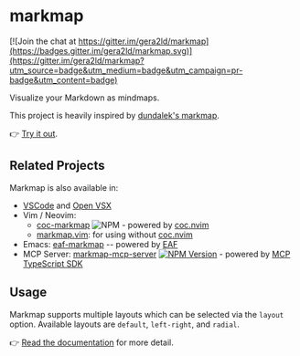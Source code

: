 # markmap

[![Join the chat at https://gitter.im/gera2ld/markmap](https://badges.gitter.im/gera2ld/markmap.svg)](https://gitter.im/gera2ld/markmap?utm_source=badge&utm_medium=badge&utm_campaign=pr-badge&utm_content=badge)

Visualize your Markdown as mindmaps.

This project is heavily inspired by [dundalek's markmap](https://github.com/dundalek/markmap).

👉 [Try it out](https://markmap.js.org/repl).

## Related Projects

Markmap is also available in:

- [VSCode](https://marketplace.visualstudio.com/items?itemName=gera2ld.markmap-vscode) and [Open VSX](https://open-vsx.org/extension/gera2ld/markmap-vscode)
- Vim / Neovim:
  - [coc-markmap](https://github.com/gera2ld/coc-markmap) ![NPM](https://img.shields.io/npm/v/coc-markmap.svg) - powered by [coc.nvim](https://github.com/neoclide/coc.nvim)
  - [markmap.vim](https://github.com/Zeioth/markmap.nvim): for using without [coc.nvim](https://github.com/neoclide/coc.nvim)
- Emacs: [eaf-markmap](https://github.com/emacs-eaf/eaf-markmap) -- powered by [EAF](https://github.com/emacs-eaf/emacs-application-framework)
- MCP Server: [markmap-mcp-server](https://github.com/jinzcdev/markmap-mcp-server) [![NPM Version](https://img.shields.io/npm/v/@jinzcdev/markmap-mcp-server.svg)](https://www.npmjs.com/package/@jinzcdev/markmap-mcp-server) - powered by [MCP TypeScript SDK](https://github.com/modelcontextprotocol/typescript-sdk)

## Usage

Markmap supports multiple layouts which can be selected via the `layout` option.
Available layouts are `default`, `left-right`, and `radial`.

👉 [Read the documentation](https://markmap.js.org/docs) for more detail.
